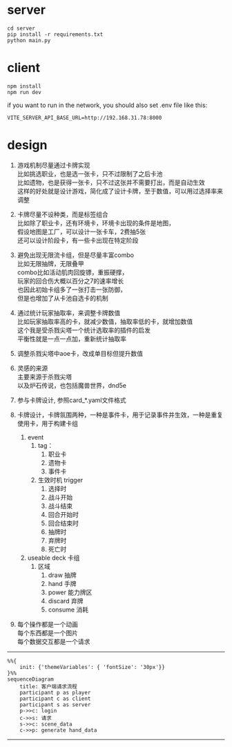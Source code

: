 # server

```
cd server
pip install -r requirements.txt
python main.py
```

# client

```
npm install
npm run dev
```

if you want to run in the network, you should also set .env file like this:

```
VITE_SERVER_API_BASE_URL=http://192.168.31.78:8000
```

# design

1. 游戏机制尽量通过卡牌实现  
    比如挑选职业，也是选一张卡，只不过限制了之后卡池  
    比如遗物，也是获得一张卡，只不过这张并不需要打出，而是自动生效  
    这样的好处就是设计游戏，简化成了设计卡牌，至于数值，可以用过选择率来调整

2. 卡牌尽量不设种类，而是标签组合  
    比如除了职业卡，还有环境卡，环境卡出现的条件是地图，  
    假设地图是工厂，可以设计一张卡车，2费抽5张  
    还可以设计阶段卡，有一些卡出现在特定阶段

3. 避免出现无限流卡组，但是尽量丰富combo  
    比如无限抽牌，无限叠甲  
    combo比如活动肌肉回旋镖，重振硬撑，    
    玩家的回合伤大概以百分之7的速率增长  
    也因此初始卡组多了一张打击一张防御，  
    但是也增加了从卡池自选卡的机制
    
4. 通过统计玩家抽取率，来调整卡牌数值  
    比如玩家抽取率高的卡，就减少数值，抽取率低的卡，就增加数值  
    这个我是受杀戮尖塔一个统计选取率的插件的启发  
    平衡性就是一点一点加，重新统计抽取率  

5. 调整杀戮尖塔中aoe卡，改成单目标但提升数值

5. 灵感的来源  
    主要来源于杀戮尖塔  
    以及炉石传说，也包括魔兽世界，dnd5e  

6. 参与卡牌设计, 参照card_*.yaml文件格式
    
7. 卡牌设计，卡牌氛围两种，一种是事件卡，用于记录事件并生效，一种是重复使用卡，用于构建卡组
    1. event
        1. tag：
            1. 职业卡
            2. 遗物卡
            3. 事件卡
        2. 生效时机 trigger
            1. 选择时
            2. 战斗开始
            3. 战斗结束
            4. 回合开始时
            5. 回合结束时
            6. 抽牌时
            7. 弃牌时
            8. 死亡时
    2. useable deck 卡组
        1. 区域
            1. draw 抽牌
            2. hand 手牌
            3. power 能力牌区
            4. discard 弃牌
            5. consume 消耗

8. 每个操作都是一个动画  
   每个东西都是一个图片  
   每个数据交互都是一个请求
---

```mermaid
%%{
    init: {'themeVariables': { 'fontSize': '30px'}}
}%%
sequenceDiagram
    title: 客户端请求流程
    participant p as player
    participant c as client
    participant s as server
    p->>c: login
    c->>s: 请求
    s->>c: scene_data
    c->>p: generate hand_data
```
---
